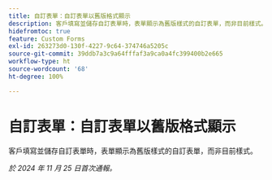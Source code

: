 ```yaml
---
title: 自訂表單：自訂表單以舊版格式顯示
description: 客戶填寫並儲存自訂表單時，表單顯示為舊版樣式的自訂表單，而非目前樣式。
hidefromtoc: true
feature: Custom Forms
exl-id: 263273d0-130f-4227-9c64-374746a5205c
source-git-commit: 39ddb7a3c9a64fffaf3a9ca0a4fc399400b2e665
workflow-type: ht
source-wordcount: '68'
ht-degree: 100%

---
```


# 自訂表單：自訂表單以舊版格式顯示

客戶填寫並儲存自訂表單時，表單顯示為舊版樣式的自訂表單，而非目前樣式。

_於 2024 年 11 月 25 日首次通報。_
